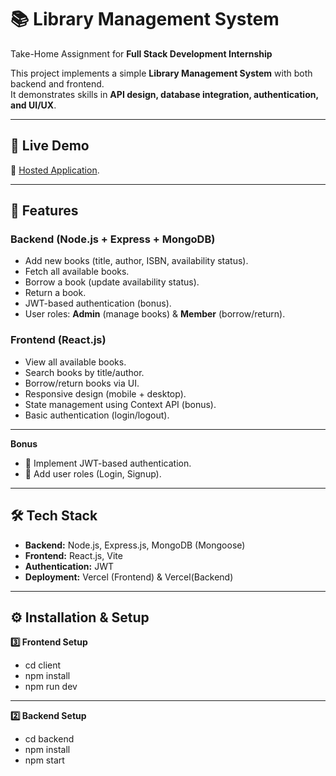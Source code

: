 # 📚 Library Management System

Take-Home Assignment for **Full Stack Development Internship**  

This project implements a simple **Library Management System** with both backend and frontend.  
It demonstrates skills in **API design, database integration, authentication, and UI/UX**.

---

## 🚀 Live Demo  
🔗 [Hosted Application](https://library-management-nu-one.vercel.app/).  

---

## 📌 Features

### Backend (Node.js + Express + MongoDB)
- Add new books (title, author, ISBN, availability status).
- Fetch all available books.
- Borrow a book (update availability status).
- Return a book.
- JWT-based authentication (bonus).
- User roles: **Admin** (manage books) & **Member** (borrow/return).

### Frontend (React.js)
- View all available books.
- Search books by title/author.
- Borrow/return books via UI.
- Responsive design (mobile + desktop).
- State management using Context API (bonus).
- Basic authentication (login/logout).

---

**Bonus**
- 🔐 Implement JWT-based authentication.
- 👥 Add user roles (Login, Signup).
---

## 🛠 Tech Stack
- **Backend:** Node.js, Express.js, MongoDB (Mongoose)
- **Frontend:** React.js, Vite
- **Authentication:** JWT
- **Deployment:** Vercel (Frontend) & Vercel(Backend)

---

## ⚙️ Installation & Setup

**3️⃣ Frontend Setup**
- cd client
- npm install
- npm run dev

- - -
**2️⃣ Backend Setup**
- cd backend
- npm install
- npm start
